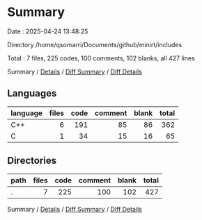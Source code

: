 # Summary

Date : 2025-04-24 13:48:25

Directory /home/qsomarri/Documents/github/minirt/includes

Total : 7 files,  225 codes, 100 comments, 102 blanks, all 427 lines

Summary / [Details](details.md) / [Diff Summary](diff.md) / [Diff Details](diff-details.md)

## Languages
| language | files | code | comment | blank | total |
| :--- | ---: | ---: | ---: | ---: | ---: |
| C++ | 6 | 191 | 85 | 86 | 362 |
| C | 1 | 34 | 15 | 16 | 65 |

## Directories
| path | files | code | comment | blank | total |
| :--- | ---: | ---: | ---: | ---: | ---: |
| . | 7 | 225 | 100 | 102 | 427 |

Summary / [Details](details.md) / [Diff Summary](diff.md) / [Diff Details](diff-details.md)